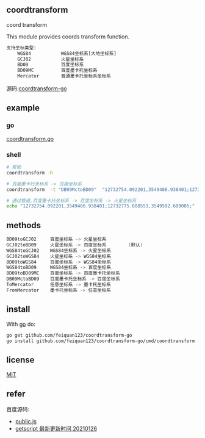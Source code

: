 ## coordtransform

coord transform

This module provides coords transform function.

```txt
支持坐标类型:
	WGS84           WGS84坐标系[大地坐标系]
	GCJ02           火星坐标系
	BD09            百度坐标系
	BD09MC          百度墨卡托坐标系
	Mercator        普通墨卡托坐标系坐标系
```

源码:[coordtransform-go](https://github.com/feiquan123/coordtransform-go)

## example

### go

[coordtransform.go](./example/coordtransform.go)

### shell

```sh
# 帮助
coordtransform -h

# 百度墨卡托坐标系 -> 百度坐标系
coordtransform  -t "DB09MctoBD09"  "12732754.092201,3549486.938401;12732775.608553,3549592.609005;"

# 通过管道,百度墨卡托坐标系 -> 百度坐标系 -> 火星坐标系
echo "12732754.092201,3549486.938401;12732775.608553,3549592.609005;" | coordtransform  -t "DB09MctoBD09" | coordtransform  -t "BD09toGCJ02" 
```

## methods

```go
BD09toGCJ02     百度坐标系 -> 火星坐标系
GCJ02toBD09     火星坐标系 -> 百度坐标系        (默认)
WGS84toGCJ02    WGS84坐标系 -> 火星坐标系
GCJ02toWGS84    火星坐标系 -> WGS84坐标系
BD09toWGS84     百度坐标系 -> WGS84坐标系
WGS84toBD09     WGS84坐标系 -> 百度坐标系
BD09toBD09MC    百度坐标系 -> 百度墨卡托坐标系
DB09MctoBD09    百度墨卡托坐标系 -> 百度坐标系
ToMercator      任意坐标系 -> 墨卡托坐标系
FromMercator    墨卡托坐标系 -> 任意坐标系
```

## install

With [go](https://golang.google.cn/) do:

```sh
go get github.com/feiquan123/coordtransform-go
go install github.com/feiquan123/coordtransform-go/cmd/coordtransform
```

## license

[MIT](https://choosealicense.com/licenses/mit/#)

## refer

百度源码:

- [public.js](http://api.map.baidu.com/lbsapi/getpoint/Js/public.js?20200211)
- [getscript 最新更新时间 20210126](https://api.map.baidu.com/getscript?v=2.0&ak=E4805d16520de693a3fe707cdc962045&services=&t=20210113094335)
